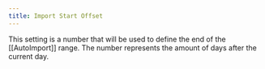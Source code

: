 ```yaml
---
title: Import Start Offset
---
```


This setting is a number that will be used to define the end of the [[AutoImport]] range.
The number represents the amount of days after the current day.
